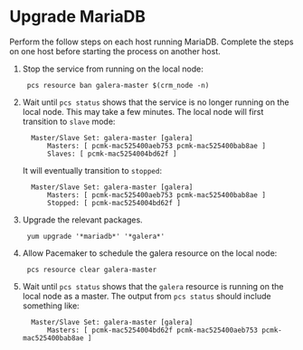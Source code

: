 # Upgrade MariaDB

Perform the follow steps on each host running MariaDB.  Complete the
steps on one host before starting the process on another host.

1. Stop the service from running on the local node:

        pcs resource ban galera-master $(crm_node -n)

1. Wait until `pcs status` shows that the service is no longer running
   on the local node.  This may take a few minutes.  The local node
   will first transition to `slave` mode:

         Master/Slave Set: galera-master [galera]
             Masters: [ pcmk-mac525400aeb753 pcmk-mac525400bab8ae ]
             Slaves: [ pcmk-mac5254004bd62f ]

    It will eventually transition to `stopped`:

         Master/Slave Set: galera-master [galera]
             Masters: [ pcmk-mac525400aeb753 pcmk-mac525400bab8ae ]
             Stopped: [ pcmk-mac5254004bd62f ]

1. Upgrade the relevant packages.

        yum upgrade '*mariadb*' '*galera*'

1. Allow Pacemaker to schedule the galera resource on the local node:

        pcs resource clear galera-master

1. Wait until `pcs status` shows that the `galera` resource is running
   on the local node as a master.  The output from `pcs status` should
   include something like:

         Master/Slave Set: galera-master [galera]
             Masters: [ pcmk-mac5254004bd62f pcmk-mac525400aeb753 pcmk-mac525400bab8ae ]


